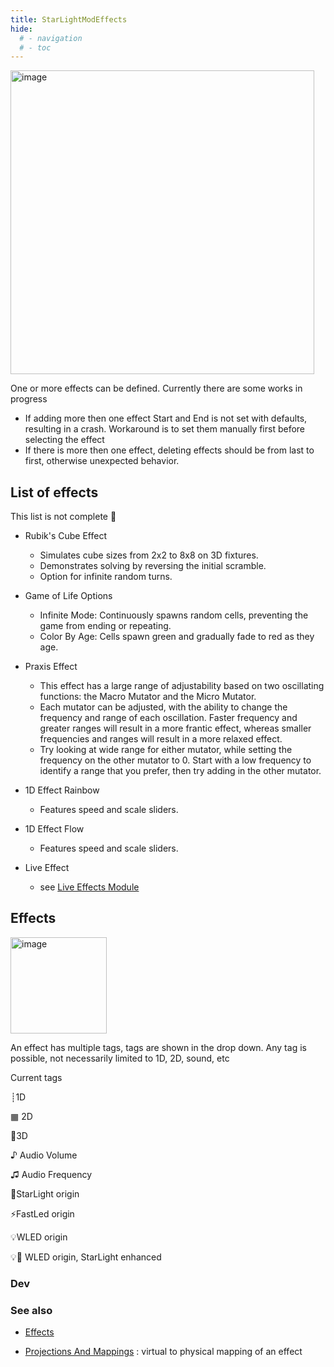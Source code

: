 ```yaml
---
title: StarLightModEffects
hide:
  # - navigation
  # - toc
---
```


<img width="486" alt="image" src="https://github.com/ewowi/StarDocs/assets/138451817/1b6b6f51-5a3a-4044-af58-70780f731863">

One or more effects can be defined. Currently there are some works in progress

* If adding more then one effect Start and End is not set with defaults, resulting in a crash. Workaround is to set them manually first before selecting the effect
* If there is more then one effect, deleting effects should be from last to first, otherwise unexpected behavior.

## List of effects

This list is not complete 🚧

* Rubik's Cube Effect
    * Simulates cube sizes from 2x2 to 8x8 on 3D fixtures.
    * Demonstrates solving by reversing the initial scramble.
    * Option for infinite random turns.

* Game of Life Options
    * Infinite Mode: Continuously spawns random cells, preventing the game from ending or repeating.
    * Color By Age: Cells spawn green and gradually fade to red as they age.
 
* Praxis Effect
    * This effect has a large range of adjustability based on two oscillating functions: the Macro Mutator and the Micro Mutator.
    * Each mutator can be adjusted, with the ability to change the frequency and range of each oscillation. Faster frequency and greater ranges will result in a more frantic effect, whereas smaller frequencies and ranges will result in a more relaxed effect.
    * Try looking at wide range for either mutator, while setting the frequency on the other mutator to 0. Start with a low frequency to identify a range that you prefer, then try adding in the other mutator.

* 1D Effect Rainbow
    * Features speed and scale sliders.

* 1D Effect Flow
    * Features speed and scale sliders.

* Live Effect
    * see [Live Effects Module](/StarDocs/StarLight/LiveEffects)



## Effects

<img width="154" alt="image" src="https://github.com/ewowi/StarDocs/assets/1737159/a7a582f8-ba4d-48af-b01b-4cd03a21befd">

An effect has multiple tags, tags are shown in the drop down. Any tag is possible, not necessarily limited to 1D, 2D, sound, etc

Current tags

┊1D

▦ 2D

🧊3D

♪ Audio Volume 

♫ Audio Frequency

💫StarLight origin

⚡FastLed origin

💡WLED origin

💡💫 WLED origin, StarLight enhanced

### Dev

### See also

* [Effects](/StarDocs/StarLight/Effects)

* [Projections And Mappings](/StarDocs/StarLight/ProjectionsAndMappings) : virtual to physical mapping of an effect
